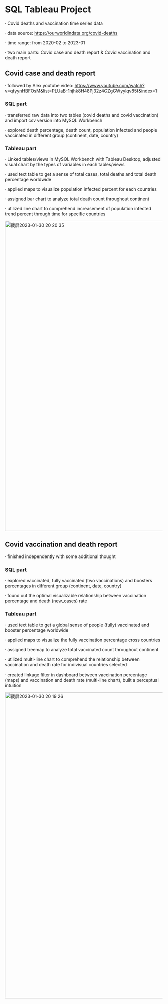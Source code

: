 # SQL Tableau Project
· Covid deaths and vaccination time series data 

· data source: https://ourworldindata.org/covid-deaths

· time range: from 2020-02 to 2023-01

· two main parts: Covid case and death report & Covid vaccination and death report

## Covid case and death report 

· followed by Alex youtube video: https://www.youtube.com/watch?v=qfyynHBFOsM&list=PLUaB-1hjhk8H48Pj32z4GZgGWyylqv85f&index=1

### SQL part

· transferred raw data into two tables (covid deaths and covid vaccination) and import csv version into MySQL Workbench

· explored death percentage, death count, population infected and people vaccinated in different group (continent, date, country)

### Tableau part

· Linked tables/views in MySQL Workbench with Tableau Desktop, adjusted visual chart by the types of variables in each tables/views

· used text table to get a sense of total cases, total deaths and total death percentage worldwide

· applied maps to visualize population infected percent for each countries

· assigned bar chart to analyze total death count throughout continent

· utilized line chart to comprehend increasement of population infected trend percent through time for specific countries

<img width="988" alt="截屏2023-01-30 20 20 35" src="https://user-images.githubusercontent.com/112505253/215634793-29461058-438b-4f50-b6b0-6d8267405c61.png">

## Covid vaccination and death report 

· finished independently with some additional thought

### SQL part

· explored vaccinated, fully vaccinated (two vaccinations) and boosters percentages in different group (continent, date, country)

· found out the optimal visualizable relationship between vaccination percentage and death (new_cases) rate

### Tableau part

· used text table to get a global sense of people (fully) vaccinated and booster percentage worldwide

· applied maps to visualize the fully vaccination percentage cross countries

· assigned treemap to analyze total vaccinated count throughout continent

· utilized multi-line chart to comprehend the relationship between vaccination and death rate for indivisual countries selected

· created linkage filter in dashboard between vaccination percentage (maps) and vaccination and death rate (multi-line chart), built a perceptual intuition

<img width="976" alt="截屏2023-01-30 20 19 26" src="https://user-images.githubusercontent.com/112505253/215634681-a100dd30-b873-4f95-a42e-ff93d5aaa337.png">
